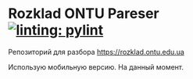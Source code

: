 # Rozklad ONTU Pareser [![linting: pylint](https://img.shields.io/badge/linting-pylint-yellowgreen)](https://github.com/PyCQA/pylint)
Репозиторий для разбора https://rozklad.ontu.edu.ua

Использую мобильную версию.
На данный момент.

